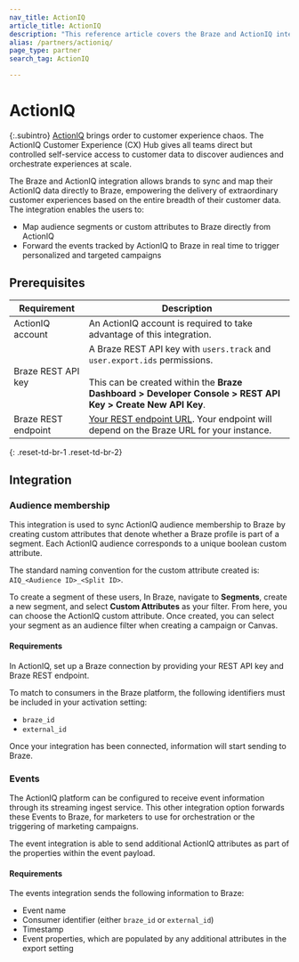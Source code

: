 ```yaml
---
nav_title: ActionIQ
article_title: ActionIQ
description: "This reference article covers the Braze and ActionIQ integration. ActionIQ is a enterprise Customer Data platform for marketers, analysts, and technologists. This integration allows brands to sync and map their ActionIQ data directly to Braze."
alias: /partners/actioniq/
page_type: partner
search_tag: ActionIQ

---
```


# ActionIQ

{:.subintro}
[ActionIQ][2] brings order to customer experience chaos. The ActionIQ Customer Experience (CX) Hub gives all teams direct but controlled self-service access to customer data to discover audiences and orchestrate experiences at scale.

The Braze and ActionIQ integration allows brands to sync and map their ActionIQ data directly to Braze, empowering the delivery of extraordinary customer experiences based on the entire breadth of their customer data. The integration enables the users to:
- Map audience segments or custom attributes to Braze directly from ActionIQ
- Forward the events tracked by ActionIQ to Braze in real time to trigger personalized and targeted campaigns

## Prerequisites

| Requirement | Description |
| ----------- | ----------- |
| ActionIQ account | An ActionIQ account is required to take advantage of this integration. |
| Braze REST API key | A Braze REST API key with `users.track` and `user.export.ids` permissions. <br><br> This can be created within the **Braze Dashboard > Developer Console > REST API Key > Create New API Key**. |
| Braze REST endpoint | [Your REST endpoint URL][1]. Your endpoint will depend on the Braze URL for your instance. |
{: .reset-td-br-1 .reset-td-br-2}

## Integration

### Audience membership

This integration is used to sync ActionIQ audience membership to Braze by creating custom attributes that denote whether a Braze profile is part of a segment. Each ActionIQ audience corresponds to a unique boolean custom attribute.

The standard naming convention for the custom attribute created is: `AIQ_<Audience ID>_<Split ID>`.

To create a segment of these users, In Braze, navigate to **Segments**, create a new segment, and select **Custom Attributes** as your filter. From here, you can choose the ActionIQ custom attribute. Once created, you can select your segment as an audience filter when creating a campaign or Canvas.

#### Requirements

In ActionIQ, set up a Braze connection by providing your REST API key and Braze REST endpoint. 

To match to consumers in the Braze platform, the following identifiers must be included in your activation setting:
- `braze_id`
- `external_id`

Once your integration has been connected, information will start sending to Braze.

### Events

The ActionIQ platform can be configured to receive event information through its streaming ingest service. This other integration option forwards these Events to Braze, for marketers to use for orchestration or the triggering of marketing campaigns.

The event integration is able to send additional ActionIQ attributes as part of the properties within the event payload.

#### Requirements

The events integration sends the following information to Braze:
- Event name
- Consumer identifier (either `braze_id` or `external_id`)
- Timestamp
- Event properties, which are populated by any additional attributes in the export setting


[1]: {{site.baseurl}}/developer_guide/rest_api/basics/#endpoints
[2]: https://www.actioniq.com/